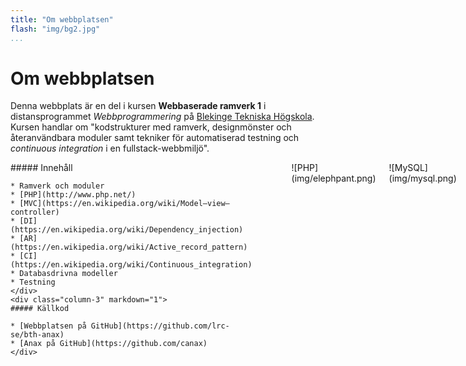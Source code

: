 ```yaml
---
title: "Om webbplatsen"
flash: "img/bg2.jpg"
...
```


Om webb&shy;platsen
===================

Denna webbplats är en del i kursen **Webbaserade ramverk 1** i distansprogrammet *Webbprogrammering* på [Blekinge Tekniska Högskola](http://www.bth.se/). 
Kursen handlar om "kodstrukturer med ramverk, designmönster och återanvändbara moduler samt tekniker för automatiserad testning och *continuous integration* i en fullstack-webbmiljö".

<div class="spacer"></div>

<div class="columns">
    <div class="column-3" markdown="1">
    ##### Innehåll
    
    * Ramverk och moduler
    * [PHP](http://www.php.net/)
    * [MVC](https://en.wikipedia.org/wiki/Model–view–controller)
    * [DI](https://en.wikipedia.org/wiki/Dependency_injection)
    * [AR](https://en.wikipedia.org/wiki/Active_record_pattern)
    * [CI](https://en.wikipedia.org/wiki/Continuous_integration)
    * Databasdrivna modeller
    * Testning
    </div>
    <div class="column-3" markdown="1">
    ##### Källkod
    
    * [Webbplatsen på GitHub](https://github.com/lrc-se/bth-anax)
    * [Anax på GitHub](https://github.com/canax)
    </div>
</div>

<div class="spacer"></div>
<div class="spacer"></div>

<div class="columns">
    <div class="column-2 center" markdown="1">
    ![PHP](img/elephpant.png)
    </div>
    <div class="column-2 center" markdown="1">
    ![MySQL](img/mysql.png)
    </div>
</div>